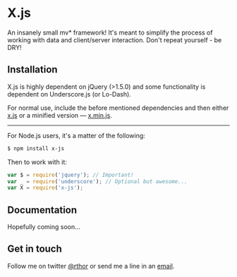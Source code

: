 # X.js

An insanely small mv* framework! It's meant to simplify the process of working with data and client/server interaction. Don't repeat yourself - be DRY!

## Installation

X.js is highly dependent on jQuery (>1.5.0) and some functionality is dependent on Underscore.js (or Lo-Dash).

For normal use, include the before mentioned dependencies and then either [x.js](build/x.js) or a minified version — [x.min.js](build/x.min.js).

---

For Node.js users, it's a matter of the following:

```sh
$ npm install x-js
```

Then to work with it:

```javascript
var $ = require('jquery'); // Important!
var _ = require('underscore'); // Optional but awesome...
var X = require('x-js');
```

## Documentation

Hopefully coming soon...

## Get in touch

Follow me on twitter [@rthor](http://twitter.com/rthor) or send me a line in an [email](mailto:ragnar.valgeirsson@gmail.com).